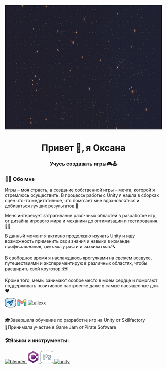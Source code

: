 
<!--
**OksanaOsipova/OksanaOsipova** is a ✨ _special_ ✨ repository because its `README.md` (this file) appears on your GitHub profile.

Here are some ideas to get you started:

- 🔭 I’m currently working on ...
- 🌱 I’m currently learning ...
- 👯 I’m looking to collaborate on ...
- 🤔 I’m looking for help with ...
- 💬 Ask me about ...
- 📫 How to reach me: ...
- 😄 Pronouns: ...
- ⚡ Fun fact: ...
-->


<img height="400" src="https://raw.githubusercontent.com/OksanaOsipova/OksanaOsipova/main/social/profile_header.gif" style="max-width: 100%; display: inline-block;" data-target="animated-image.originalImage">


<h1 align="center">Привет 👋, я Оксана</h1>
<h3 align="center">Учусь создавать игры🎮🕹️</h3>

<h3 align="left" class="heading-element" dir="auto">👩‍💻  Обо мне</h3>

<p align="left" dir="auto">

Игры – моя страсть, а создание собственной игры – мечта, которой я стремлюсь осуществить. В процессе работы с Unity я нашла в сборках сцен что-то медитативное, что помогает мне вдохновляться и добиваться лучших результатов.🔮

Меня интересует затрагивание различных областей в разработке игр, от дизайна игрового мира и механики до оптимизации и тестирования.🕵🏻

В данный момент я активно продолжаю изучать Unity и ищу возможность применить свои знания и навыки в команде профессионалов, где смогу расти и развиваться.🔍

В свободное время я наслаждаюсь прогулками на свежем воздухе, путешествиями и экспериментирую в различных областях, чтобы расширять свой кругозор.🗺️

Кроме того, мемы занимают особое место в моем сердце и помогают поддерживать позитивное настроение даже в самые насыщенные дни.❤️
</p>


<p>

  <a href="https://t.me/@Oxanalexan" target="blank"><img div align="center" dir="auto" src="https://raw.githubusercontent.com/OksanaOsipova/OksanaOsipova/main/social/telegram.png" alt="Oxanalexan" height="30" width="35" /></a>
  <a href="mailto:alexandrovnaox@gmail.com" target="blank"><img div align="center" dir="auto" src="https://raw.githubusercontent.com/OksanaOsipova/OksanaOsipova/main/social/gmail.png" alt="alexandrovnaox@gmail.com" height="30" width="30" /></a>
  <a href="https://discord.gg/.allexx" target="blank"><img div align="center" dir="auto" src="https://raw.githubusercontent.com/rahuldkjain/github-profile-readme-generator/master/src/images/icons/Social/discord.svg" alt=".allexx" height="40" width="40" /></a>

</p>

<p div align="left" dir="auto">
<br>🎓Завершила обучение по разработке игр на Unity от Skillfactory
<br>🎇Принимала участие в Game Jam от Pirate Software
</p>

<h3 align="left">🛠Языки и инструменты:</h3>
<p align="left"> <a href="https://www.blender.org/" target="_blank" rel="noreferrer"> <img src="https://download.blender.org/branding/community/blender_community_badge_white.svg" alt="blender" width="40" height="40"/> </а> <a href="https://www.w3schools.com/cs/" target="_blank" rel="noreferrer"> <img src="https://raw.githubusercontent.com/devicons/devicon/master/icons/csharp/csharp-original.svg" alt="csharp" width="40" height="40"/> </а> <a href="https://www.photoshop.com/en" target="_blank" rel="noreferrer"> <img src="https://raw.githubusercontent.com/devicons/devicon/master/icons/photoshop/photoshop-line.svg" alt="photoshop" width="40" height="40"/> </а> <a href="https://unity.com/" target="_blank" rel="noreferrer"> <img src="https://www.vectorlogo.zone/logos/unity3d/unity3d-icon.svg" alt="unity" width="40" height="40"/> </а> </стр>
